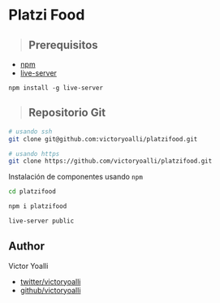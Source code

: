 # Platzi Food

> ## Prerequisitos
* [npm](https://www.npmjs.com/)
* [live-server](https://github.com/tapio/live-server)

`npm install -g live-server`

> ## Repositorio Git

```sh
# usando ssh
git clone git@github.com:victoryoalli/platzifood.git

# usando https
git clone https://github.com/victoryoalli/platzifood.git
```


Instalación de componentes usando `npm`

```sh
cd platzifood

npm i platzifood

live-server public
```

## Author

Victor Yoalli

* [twitter/victoryoalli](https://twitter.com/victoryoalli)
* [github/victoryoalli](https://github.com/victoryoalli)
